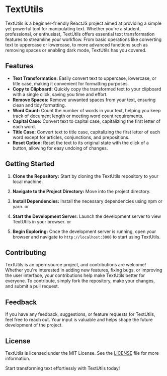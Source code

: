 # TextUtils

TextUtils is a beginner-friendly ReactJS project aimed at providing a simple yet powerful tool for manipulating text. Whether you're a student, professional, or enthusiast, TextUtils offers essential text transformation features to streamline your workflow. From basic operations like converting text to uppercase or lowercase, to more advanced functions such as removing spaces or enabling dark mode, TextUtils has you covered.

## Features

- **Text Transformation:** Easily convert text to uppercase, lowercase, or title case, making it convenient for formatting purposes.
- **Copy to Clipboard:** Quickly copy the transformed text to your clipboard with a single click, saving you time and effort.
- **Remove Spaces:** Remove unwanted spaces from your text, ensuring clean and tidy formatting.
- **Word Count:** Count the number of words in your text, helping you keep track of document length or meeting word count requirements.
- **Capital Case:** Convert text to capital case, capitalizing the first letter of each word.
- **Title Case:** Convert text to title case, capitalizing the first letter of each word except for articles, conjunctions, and prepositions.
- **Reset Option:** Reset the text to its original state with the click of a button, allowing for easy undoing of changes.

## Getting Started

1. **Clone the Repository:** Start by cloning the TextUtils repository to your local machine.

2. **Navigate to the Project Directory:** Move into the project directory.

3. **Install Dependencies:** Install the necessary dependencies using npm or yarn.
or

4. **Start the Development Server:** Launch the development server to view TextUtils in your browser.
or

5. **Begin Exploring:** Once the development server is running, open your browser and navigate to `http://localhost:3000` to start using TextUtils.

## Contributing

TextUtils is an open-source project, and contributions are welcome! Whether you're interested in adding new features, fixing bugs, or improving the user interface, your contributions help make TextUtils better for everyone. To contribute, simply fork the repository, make your changes, and submit a pull request.

## Feedback

If you have any feedback, suggestions, or feature requests for TextUtils, feel free to reach out. Your input is valuable and helps shape the future development of the project.

## License

TextUtils is licensed under the MIT License. See the [LICENSE](https://github.com/your-username/textutils/blob/main/LICENSE) file for more information.

Start transforming text effortlessly with TextUtils today!
